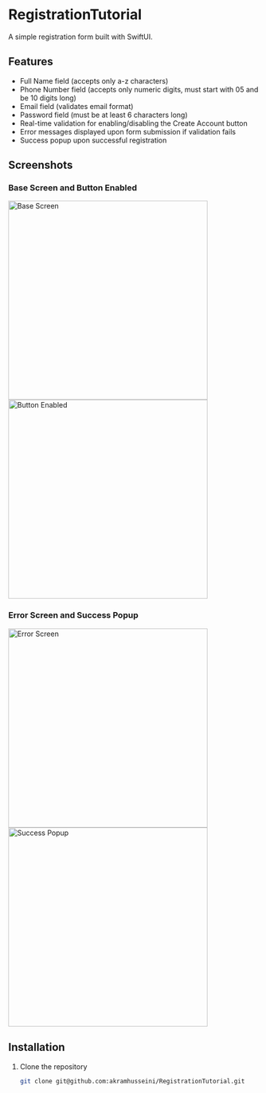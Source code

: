 # RegistrationTutorial

A simple registration form built with SwiftUI.

## Features

- Full Name field (accepts only a-z characters)
- Phone Number field (accepts only numeric digits, must start with 05 and be 10 digits long)
- Email field (validates email format)
- Password field (must be at least 6 characters long)
- Real-time validation for enabling/disabling the Create Account button
- Error messages displayed upon form submission if validation fails
- Success popup upon successful registration

## Screenshots

### Base Screen and Button Enabled
<p float="left">
  <img src="Screenshots/baseScreen.png" alt="Base Screen" width="400"/>
  <img src="Screenshots/buttonEnabled.png" alt="Button Enabled" width="400"/>
</p>

### Error Screen and Success Popup
<p float="left">
  <img src="Screenshots/errorScreen.png" alt="Error Screen" width="400"/>
  <img src="Screenshots/successPopup.png" alt="Success Popup" width="400"/>
</p>

## Installation

1. Clone the repository
   ```sh
   git clone git@github.com:akramhusseini/RegistrationTutorial.git
